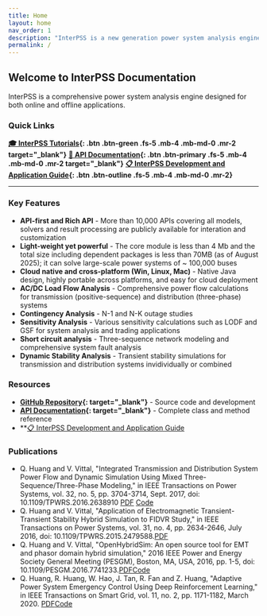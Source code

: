 ```yaml
---
title: Home
layout: home
nav_order: 1
description: "InterPSS is a new generation power system analysis engine for both on-line and off-line applications."
permalink: /
---
```


## Welcome to InterPSS Documentation

InterPSS is a comprehensive power system analysis engine designed for both online and offline applications.

### Quick Links
**[🎓 InterPSS Tutorials](https://github.com/InterPSS-Project/ipss-common/tree/master/ipss.tutorial){: .btn .btn-green .fs-5 .mb-4 .mb-md-0 .mr-2 target="_blank"}**
**[📖 API Documentation](api_doc/index.html){: .btn .btn-primary .fs-5 .mb-4 .mb-md-0 .mr-2 target="_blank"}**
**[📋 InterPSS Development and Application Guide](https://docs.google.com/document/d/1M2ZtDzVyuizGv3M3qwAUgRx82K4WSCmuppT6rPMux9M/edit?tab=t.0#heading=h.5pkl7rdar3y8){: .btn .btn-outline .fs-5 .mb-4 .mb-md-0 .mr-2}**

---

### Key Features
- **API-first and Rich API** - More than 10,000 APIs covering all models, solvers and result processing are publicly available for interation and customization
- **Light-weight yet powerful** - The core module is less than 4 Mb and the total size including dependent packages is less than 70MB (as of August 2025); it can solve large-scale power systems of ~ 100,000 buses
- **Cloud native and cross-platform (Win, Linux, Mac)** - Native Java design, highly portable across platforms, and easy for cloud deployment
- **AC/DC Load Flow Analysis** - Comprehensive power flow calculations for transmission (positive-sequence) and distribution (three-phase) systems 
- **Contingency Analysis** - N-1 and N-K outage studies
- **Sensitivity Analysis** - Various sensitivity calculations such as LODF and GSF for system analysis and trading applications
- **Short circuit analysis** - Three-sequence network modeling and comprehensive system fault analysis
- **Dynamic Stability Analysis** - Transient stability simulations for transmission and distribution systems invidividually or combined

### Resources

- **[GitHub Repository](https://github.com/orgs/InterPSS-Project/){: target="_blank"}** - Source code and development
- **[API Documentation](api_doc/index.html){: target="_blank"}** - Complete class and method reference
- **[📋 InterPSS Development and Application Guide](https://docs.google.com/document/d/1M2ZtDzVyuizGv3M3qwAUgRx82K4WSCmuppT6rPMux9M/edit?tab=t.0#heading=h.5pkl7rdar3y8)

[GitHub Repo]: https://github.com/orgs/InterPSS-Project/

### Publications
 - Q. Huang and V. Vittal, "Integrated Transmission and Distribution System Power Flow and Dynamic Simulation Using Mixed Three-Sequence/Three-Phase Modeling," in IEEE Transactions on Power Systems, vol. 32, no. 5, pp. 3704-3714, Sept. 2017, doi: 10.1109/TPWRS.2016.2638910 [PDF](https://www.researchgate.net/profile/Qiuhua-Huang/publication/311559231_Integrated_Transmission_and_Distribution_System_Power_Flow_and_Dynamic_Simulation_Using_Mixed_Three-Sequence_Three-Phase_Modeling/links/59fb45700f7e9b9968b970c2/Integrated-Transmission-and-Distribution-System-Power-Flow-and-Dynamic-Simulation-Using-Mixed-Three-Sequence-Three-Phase-Modeling.pdf) [Code](https://github.com/InterPSS-Project/ipss-plugin/tree/master/ipss.plugin.3phase)
- Q. Huang and V. Vittal, "Application of Electromagnetic Transient-Transient Stability Hybrid Simulation to FIDVR Study," in IEEE Transactions on Power Systems, vol. 31, no. 4, pp. 2634-2646, July 2016, doi: 10.1109/TPWRS.2015.2479588.[PDF](https://www.researchgate.net/profile/Qiuhua-Huang/publication/282431039_Application_of_Electromagnetic_Transient-Transient_Stability_Hybrid_Simulation_to_FIDVR_Study/links/56de5d4c08aedf2bf0c87cc5/Application-of-Electromagnetic-Transient-Transient-Stability-Hybrid-Simulation-to-FIDVR-Study.pdf)
- Q. Huang and V. Vittal, "OpenHybridSim: An open source tool for EMT and phasor domain hybrid simulation," 2016 IEEE Power and Energy Society General Meeting (PESGM), Boston, MA, USA, 2016, pp. 1-5, doi: 10.1109/PESGM.2016.7741233.[PDF](https://www.researchgate.net/profile/Qiuhua-Huang/publication/297322818_OpenHybridSim_An_open_source_tool_for_EMT_and_phasor_domain_hybrid_simulation/links/59e7b32a458515c3630fa754/OpenHybridSim-An-open-source-tool-for-EMT-and-phasor-domain-hybrid-simulation.pdf)[Code](https://github.com/OpenHybridSim)
- Q. Huang, R. Huang, W. Hao, J. Tan, R. Fan and Z. Huang, "Adaptive Power System Emergency Control Using Deep Reinforcement Learning," in IEEE Transactions on Smart Grid, vol. 11, no. 2, pp. 1171-1182, March 2020. [PDF](https://arxiv.org/pdf/1903.03712)[Code](https://github.com/RLGC-Project/RLGC)